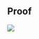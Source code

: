 ## Proof
<img src="https://user-images.githubusercontent.com/51394913/106350629-8fdf7880-62fc-11eb-8048-878e45bcd234.png">

